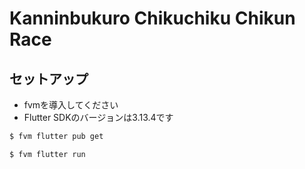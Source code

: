 # Kanninbukuro Chikuchiku Chikun Race

## セットアップ

- fvmを導入してください
- Flutter SDKのバージョンは3.13.4です

```bash
$ fvm flutter pub get

$ fvm flutter run
```
